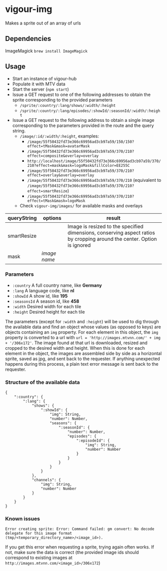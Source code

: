 vigour-img
==================

Makes a sprite out of an array of urls

## Dependencies
ImageMagick `brew install ImageMagick`

<a name='api'></a>
## Usage
- Start an instance of vigour-hub
- Populate it with MTV data
- Start the server (`npm start`)
- Issue a GET request to one of the following addresses to obtain the sprite corresponding to the provided parameters
    + `/sprite/:country/:lang/shows/:width/:height`
    + `/sprite/:country/:lang/episodes/:showId/:seasonId/:width/:height`
- Issue a GET request to the following address to obtain a single image corresponding to the parameters provided in the route and the query string. 
    + `/image/:id/:width/:height`, examples:
        * `/image/55f50432fd73e366c69956ad3cb97a59/150/150?effect=tMask&mask=avatarMask`
        * `/image/55f50432fd73e366c69956ad3cb97a59/370/210?effect=composite&overlay=overlay`
        * `http://localhost/image/55f50432fd73e366c69956ad3cb97a59/370/210?effect=mask&mask=logoMask&fillColor=EE255C`
        * `/image/55f50432fd73e366c69956ad3cb97a59/370/210?effect=overlay&overlay=overlay`
        * `/image/55f50432fd73e366c69956ad3cb97a59/370/210` (equivalent to `/image/55f50432fd73e366c69956ad3cb97a59/370/210?effect=smartResize`)
        * `/image/55f50432fd73e366c69956ad3cb97a59/370/210?effect=tMask&mask=logoMask`
    + Check `vigour-img/images/` for available masks and overlays

queryString | options | result
---|---|---
smartResize | | Image is resized to the specified dimensions, conserving aspect ratios by cropping around the center. Option is ignored
mask | *image name* | 

### Parameters
- `:country` A full country name, like **Germany**
- `:lang` A language code, like **nl**
- `:showId` A show id, like **195**
- `:seasonsId` A season id, like **458**
- `:width` Desired width for each tile
- `:height` Desired height for each tile

The parameters (except for `:width` and `:height`) will be used to dig through the available data and find an object whose values (as opposed to keys) are objects containing an `img` property. For each element in this object, the `img` property is converted to a url with `url = 'http://images.mtvnn.com/' + img + '/306x172'`. The image found at that url is downloaded, resized and cropped to the desired width and height. When this is done for each element in the object, the images are assembled side by side as a horizontal sprite, saved as jpg, and sent back to the requester. If anything unexpected happens during this process, a plain text error message is sent back to the requester.

<a name='dataStructure'></a>
### Structure of the available data
```
{
    ":country": {
        ":lang": {
            "shows": {
                ":showId": {
                    "img": String,
                    "number": Number,
                    "seasons": {
                        ":seasonId": {
                            "number": Number,
                            "episodes": {
                                ":episodeId": {
                                    "img": String,
                                    "number": Number
                                }
                            }
                        }
                    }
                }
            },
            "channels": {
                "img": String,
                "number": Number
            }
        }
    }
}
```

### Known issues
```
Error creating sprite: Error: Command failed: gm convert: No decode delegate for this image format (tmp/<temporary_directory_name>/<image_id>).
```
If you get this error when requesting a sprite, trying again often works. If not, make sure the data is correct (the provided image ids should correspond to existing images at `http://images.mtvnn.com/<image_id>/306x172`)